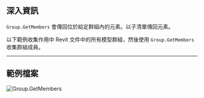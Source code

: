 ## 深入資訊
`Group.GetMembers` 會傳回位於給定群組內的元素。以子清單傳回元素。

以下範例收集作用中 Revit 文件中的所有模型群組，然後使用 `Group.GetMembers` 收集群組成員。

___
## 範例檔案

![Group.GetMembers](./Revit.Elements.Group.GetMembers_img.jpg)
